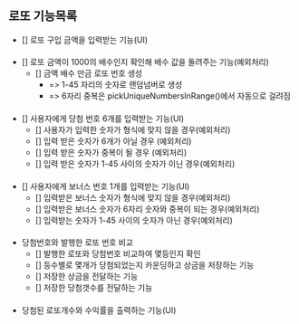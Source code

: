 ## 로또 기능목록

- [] 로또 구입 금액을 입력받는 기능(UI)
####
- [] 로또 금액이 1000의 배수인지 확인해 배수 값을 돌려주는 기능(예외처리)
  - [] 금액 배수 만금 로또 번호 생성
    - => 1-45 자리의 숫자로 랜덤넘버로 생성
    - => 6자리 중복은 pickUniqueNumbersInRange()에서 자동으로 걸려짐
####
- [] 사용자에게 당첨 번호 6개를 입력받는 기능(UI)
  - [] 사용자가 입력한 숫자가 형식에 맞지 않을 경우(예외처리)
  - [] 입력 받은 숫자가 6개가 아닐 경우 (예외처리)
  - [] 입력 받은 숫자가 중복이 될 경우 (예외처리)
  - [] 입력 받은 숫자가 1-45 사이의 숫자가 이닌 경우(예외처리)
####
- [] 사용자에게 보너스 번호 1개를 입력받는 기능(UI)
  - [] 입력받은 보너스 숫자가 형식에 맞지 않을 경우(예외처리)
  - [] 입력받은 보너스 숫자가 6자리 숫자와 중복이 되는 경우(예외처리)
  - [] 입력받는 숫자가 1-45 사이의 숫자가 아닌 경우(예외처리)
####
- 당첨번호와 발행한 로또 번호 비교
  - [] 발행한 로또와 당첨번호 비교하여 몇등인지 확인
  - [] 등수별로 몇개가 당첨되었는지 카운딩하고 상금을 저장하는 기능
  - [] 저장한 상금을 전달하는 기능
  - [] 저장한 당첨갯수를 전달하는 기능
####
- 당첨된 로또개수와 수익률을 출력하는 기능(UI)